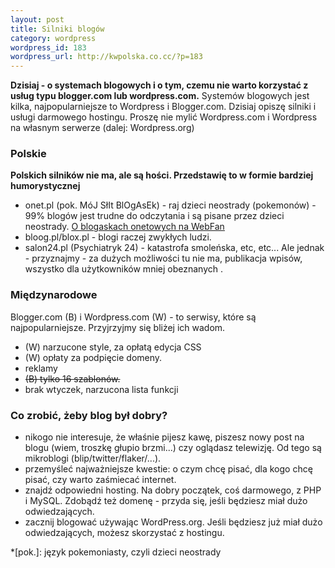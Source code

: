 ```yaml
--- 
layout: post
title: Silniki blogów
category: wordpress
wordpress_id: 183
wordpress_url: http://kwpolska.co.cc/?p=183
---
```

**Dzisiaj - o systemach blogowych i o tym, czemu nie warto korzystać z usług typu blogger.com lub wordpress.com.**
Systemów blogowych jest kilka, najpopularniejsze to Wordpress i Blogger.com. Dzisiaj opiszę silniki i usługi darmowego hostingu. Proszę nie mylić Wordpress.com i Wordpress na własnym serwerze (dalej: Wordpress.org)
### Polskie

**Polskich silników nie ma, ale są hości. Przedstawię to w formie bardziej humorystycznej** 
*   onet.pl (pok. MóJ SłIt BlOgAsEk) - raj dzieci neostrady (pokemonów) - 99% blogów jest trudne do odczytania i są pisane przez dzieci neostrady. [<ins>O blogaskach onetowych na WebFan</ins>][1]
*   bloog.pl/blox.pl  - blogi raczej zwykłych ludzi.
*   salon24.pl (Psychiatryk 24) - katastrofa smoleńska, etc, etc...
Ale jednak - przyznajmy - za dużych możliwości tu nie ma, publikacja wpisów, wszystko dla użytkowników mniej obeznanych
.
### Międzynarodowe
Blogger.com (B) i Wordpress.com (W) - to serwisy, które są najpopularniejsze. Przyjrzyjmy się bliżej ich wadom. 

*   (W) narzucone style, za opłatą edycja CSS
*   (W) opłaty za podpięcie domeny.
*   reklamy
*   <del>(B) tylko 16 szablonów.</del> 
*   brak wtyczek, narzucona lista funkcji

### Co zrobić, żeby blog był dobry? 
*   nikogo nie interesuje, że właśnie pijesz kawę, piszesz nowy post na blogu (wiem, troszkę głupio brzmi...) czy oglądasz telewizję. Od tego są mikroblogi (blip/twitter/flaker/...).
*   przemyśleć najważniejsze kwestie: o czym chcę pisać, dla kogo chcę pisać, czy warto zaśmiecać internet.
*   znajdź odpowiedni hosting. Na dobry początek, coś darmowego,  z PHP i MySQL. Zdobądź też domenę - przyda się, jeśli będziesz miał dużo odwiedzających.
*   zacznij blogować używając WordPress.org. Jeśli będziesz już miał dużo odwiedzających, możesz skorzystać z hostingu.

 *[pok.]: język pokemoniasty, czyli dzieci neostrady

 [1]: http://webfan.pl/najlepszy-blogasek-na-onetpl.html
